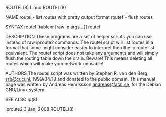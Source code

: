 ROUTEL(8)                                                                                        Linux                                                                                       ROUTEL(8)

NAME
       routel - list routes with pretty output format
       routef - flush routes

SYNTAX
       routel [tablenr [raw ip args...]]
       routef

DESCRIPTION
       These programs are a set of helper scripts you can use instead of raw iproute2 commands.
       The routel script will list routes in a format that some might consider easier to interpret then the ip route list equivalent.
       The routef script does not take any arguments and will simply flush the routing table down the drain. Beware! This means deleting all routes which will make your network unusable!

AUTHORS
       The routel script was written by Stephen R. van den Berg <srb@cuci.nl>, 1999/04/18 and donated to the public domain.
       This manual page was written by Andreas Henriksson  <andreas@fatal.se>, for the Debian GNU/Linux system.

SEE ALSO
       ip(8)

iproute2                                                                                      3 Jan, 2008                                                                                    ROUTEL(8)
